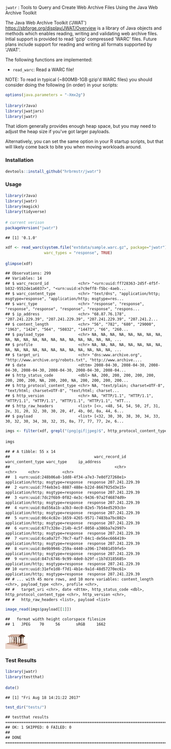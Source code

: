 
`jwatr` : Tools to Query and Create Web Archive Files Using the Java Web Archive Toolkit

The Java Web Archive Toolkit ('JWAT') <https://sbforge.org/display/JWAT/Overview> is a library of Java objects and methods which enables reading, writing and validating web archive files. Intial support is provided to read 'gzip' compressed 'WARC' files. Future plans include support for reading and writing all formats supported by 'JWAT'.

The following functions are implemented:

-   `read_warc`: Read a WARC file!

NOTE: To read in typical (~800MB-1GB gzip'd WARC files) you should consider doing the following (in order) in your scripts:

``` r
options(java.parameters = "-Xmx2g")

library(rJava)
library(jwatjars)
library(jwatr)
```

That idiom generally provides enough heap space, but you may need to adjust the heap size if you've got larger payloads.

Alternatively, you can set the same option in your R startup scripts, but that will likely come back to bite you when moving workloads around.

### Installation

``` r
devtools::install_github("hrbrmstr/jwatr")
```

### Usage

``` r
library(rJava)
library(jwatr)
library(magick)
library(tidyverse)

# current verison
packageVersion("jwatr")
```

    ## [1] '0.1.0'

``` r
xdf <- read_warc(system.file("extdata/sample.warc.gz", package="jwatr"),
                 warc_types = "response", TRUE)

glimpse(xdf)
```

    ## Observations: 299
    ## Variables: 14
    ## $ warc_record_id             <chr> "<urn:uuid:ff728363-2d5f-4f5f-b832-9552de1a6037>", "<urn:uuid:e7c9eff8-f5bc-4aeb...
    ## $ warc_content_type          <chr> "text/dns", "application/http; msgtype=response", "application/http; msgtype=res...
    ## $ warc_type                  <chr> "response", "response", "response", "response", "response", "response", "respons...
    ## $ ip_address                 <chr> "68.87.76.178", "207.241.229.39", "207.241.229.39", "207.241.229.39", "207.241.2...
    ## $ content_length             <chr> "56", "782", "680", "29000", "1963", "1424", "564", "50832", "14473", "66", "260...
    ## $ payload_type               <chr> NA, NA, NA, NA, NA, NA, NA, NA, NA, NA, NA, NA, NA, NA, NA, NA, NA, NA, NA, NA, ...
    ## $ profile                    <chr> NA, NA, NA, NA, NA, NA, NA, NA, NA, NA, NA, NA, NA, NA, NA, NA, NA, NA, NA, NA, ...
    ## $ target_uri                 <chr> "dns:www.archive.org", "http://www.archive.org/robots.txt", "http://www.archive....
    ## $ date                       <dttm> 2008-04-30, 2008-04-30, 2008-04-30, 2008-04-30, 2008-04-30, 2008-04-30, 2008-04...
    ## $ http_status_code           <dbl> NA, 200, 200, 200, 200, 200, 200, 200, 200, NA, 200, 200, NA, 200, 200, 200, 200...
    ## $ http_protocol_content_type <chr> NA, "text/plain; charset=UTF-8", "text/html; charset=UTF-8", "text/html; charset...
    ## $ http_version               <chr> NA, "HTTP/1.1", "HTTP/1.1", "HTTP/1.1", "HTTP/1.1", "HTTP/1.1", "HTTP/1.1", "HTT...
    ## $ http_raw_headers           <list> [<>, <48, 54, 54, 50, 2f, 31, 2e, 31, 20, 32, 30, 30, 20, 4f, 4b, 0d, 0a, 44, 6...
    ## $ payload                    <list> [<32, 30, 30, 38, 30, 34, 33, 30, 32, 30, 34, 38, 32, 35, 0a, 77, 77, 77, 2e, 6...

``` r
imgs <- filter(xdf, grepl("(png|gif|jpeg)$", http_protocol_content_type))

imgs
```

    ## # A tibble: 55 x 14
    ##                                     warc_record_id                  warc_content_type warc_type     ip_address
    ##                                              <chr>                              <chr>     <chr>          <chr>
    ##  1 <urn:uuid:248b06a8-1dd8-4f34-a7e3-7e0df27268e1> application/http; msgtype=response  response 207.241.229.39
    ##  2 <urn:uuid:7f4eb3e1-8887-488e-b22d-8667925d3e15> application/http; msgtype=response  response 207.241.229.39
    ##  3 <urn:uuid:7dc2f6b9-0f82-4e3c-9436-97a2f46874d9> application/http; msgtype=response  response 207.241.229.39
    ##  4 <urn:uuid:0a556a1b-a3b3-4ec0-82e5-7b54ed5293cb> application/http; msgtype=response  response 207.241.229.39
    ##  5 <urn:uuid:06c4c82e-1659-4265-9571-7483ba7bc802> application/http; msgtype=response  response 207.241.229.39
    ##  6 <urn:uuid:677c328e-214b-4c5f-8058-a386ba7e2997> application/http; msgtype=response  response 207.241.229.39
    ##  7 <urn:uuid:6ca0a72f-70c7-4af7-84c1-de56ec666419> application/http; msgtype=response  response 207.241.229.39
    ##  8 <urn:uuid:8e9b9946-259a-4440-a396-174081d59fe5> application/http; msgtype=response  response 207.241.229.39
    ##  9 <urn:uuid:847c6746-9c99-4de0-b29f-c1b7d3185685> application/http; msgtype=response  response 207.241.229.39
    ## 10 <urn:uuid:31efe1d8-f7d1-4b1e-9a1d-48d57270ec61> application/http; msgtype=response  response 207.241.229.39
    ## # ... with 45 more rows, and 10 more variables: content_length <chr>, payload_type <chr>, profile <chr>,
    ## #   target_uri <chr>, date <dttm>, http_status_code <dbl>, http_protocol_content_type <chr>, http_version <chr>,
    ## #   http_raw_headers <list>, payload <list>

``` r
image_read(imgs$payload[[1]])
```

    ##   format width height colorspace filesize
    ## 1   JPEG    70     56       sRGB     1662

![](imgs/img1.jpeg)

### Test Results

``` r
library(jwatr)
library(testthat)

date()
```

    ## [1] "Fri Aug 18 14:21:22 2017"

``` r
test_dir("tests/")
```

    ## testthat results ========================================================================================================
    ## OK: 1 SKIPPED: 0 FAILED: 0
    ## 
    ## DONE ===================================================================================================================
